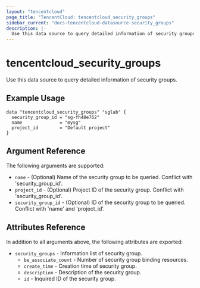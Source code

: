 ```yaml
---
layout: "tencentcloud"
page_title: "TencentCloud: tencentcloud_security_groups"
sidebar_current: "docs-tencentcloud-datasource-security_groups"
description: |-
  Use this data source to query detailed information of security groups.
---
```


# tencentcloud_security_groups

Use this data source to query detailed information of security groups.

## Example Usage

```hcl
data "tencentcloud_security_groups" "sglab" {
  security_group_id = "sg-fh48e762"
  name              = "mysg"
  project_id        = "Default project"
}
```

## Argument Reference

The following arguments are supported:

* `name` - (Optional) Name of the security group to be queried. Conflict with 'security_group_id'.
* `project_id` - (Optional) Project ID of the security group. Conflict with 'security_group_id'.
* `security_group_id` - (Optional) ID of the security group to be queried. Conflict with 'name' and 'project_id'.

## Attributes Reference

In addition to all arguments above, the following attributes are exported:

* `security_groups` - Information list of security group.
  * `be_associate_count` - Number of security group binding resources.
  * `create_time` - Creation time of security group.
  * `description` - Description of the security group.
  * `id` - Inquired ID of the security group.



